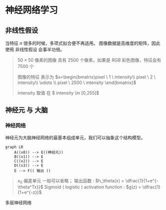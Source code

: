 # 神经网络学习

## 非线性假设
当特征 $n$ 很多的时候，多项式拟合便不再适用。
图像数据是高维度的矩阵，因此 使用 非线性假设 会事半功倍。
> $50 \times 50$ 像素的图像 具有 $2500$ 个像素，如果是 $RGB$ 彩色图像，特征会有 $7500$ 个
> 
> 图像的特征 表示为 $x=\begin{bmatrix}pixel \ 1 \ intensity\\ pixel \ 2 \ intensity\\ \vdots \\ pixel \ 2500 \ intensity \end{bmatrix}$ 
> 
> intensity 取值 在 $ intensity \in [0,255]$

## 神经元 与 大脑

### 神经网络
神经元为大脑神经网络的最基本组成单元，我们可以抽象这个结构模型。
``` mermaid
graph LR
    A((x0)) --> E((神经元))
    B((x1)) --> E
    C((x2)) --> E
    D((x3)) --> E
    E --> F(( 输出 ))
```
> $x_0$ 偏差单元 一般可以省略；
> 输出函数 : $h_\theta(x) = \dfrac{1}{1+e^{-\theta^Tx}}$
> Sigmoid ( logistic ) activation function :  $g(z) = \dfrac{1}{1+e^{-z}}$

多层神经网络
